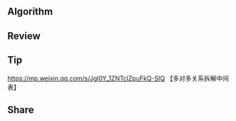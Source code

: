 ## Algorithm

## Review

## Tip
https://mp.weixin.qq.com/s/Jgl0Y_1ZNTclZpuFkQ-SIQ 【多对多关系拆解中间表】
## Share
